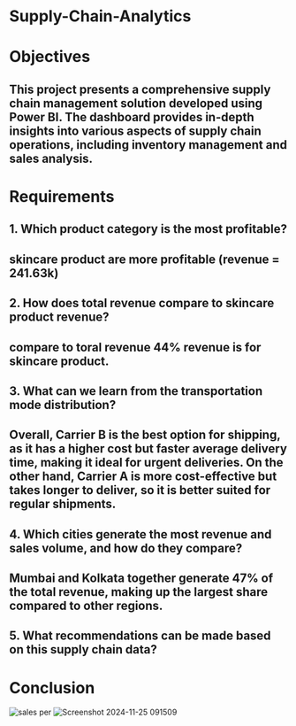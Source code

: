 # Supply-Chain-Analytics
# Objectives
## This project presents a comprehensive supply chain management solution developed using Power BI. The dashboard provides in-depth insights into various aspects of supply chain operations, including inventory management and sales analysis.

# Requirements
## 1. Which product category is the most profitable?
## skincare product are more profitable (revenue = 241.63k)
## 2. How does total revenue compare to skincare product revenue?
## compare to toral revenue 44% revenue is for skincare product.
## 3. What can we learn from the transportation mode distribution?
## Overall, Carrier B is the best option for shipping, as it has a higher cost but faster average delivery time, making it ideal for urgent deliveries. On the other hand, Carrier A is more cost-effective but takes longer to deliver, so it is better suited for regular shipments.
## 4. Which cities generate the most revenue and sales volume, and how do they compare?
## Mumbai and Kolkata together generate 47% of the total revenue, making up the largest share compared to other regions.
## 5. What recommendations can be made based on this supply chain data?
## 

# Conclusion

![sales per](https://github.com/user-attachments/assets/a07d6ea5-dc6b-4e9a-b7a8-2a3af6055c1e)
![Screenshot 2024-11-25 091509](https://github.com/user-attachments/assets/df1b7bec-beed-4898-9712-ad59d27e4809)



